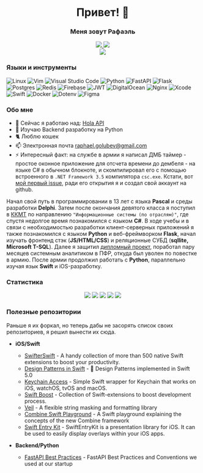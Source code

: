 <div id="header" align="center">
    <h1>Привет! 👋</h1>
    <h3>Меня зовут Рафаэль</h3>
</div>

<div id="social" align="center">
  <a href="https://t.me/PaqpaeJIb">
      <img src="https://img.shields.io/badge/Telegram-blue?style=for-the-badge&logo=telegram&logoColor=white">
  </a>
    <a href="https://vk.com/kifor">
      <img src="https://img.shields.io/badge/VK-blue?style=for-the-badge&logo=vk&logoColor=white">
  </a>
</div>

<div id="algorithms" align="center">
    <a href="https://www.codewars.com/users/raphaelgolubev">
        <img src="https://www.codewars.com/users/raphaelgolubev/badges/large">
    </a>
</div>

### Языки и инструменты
![Linux](https://img.shields.io/badge/Linux-FCC624?style=for-the-badge&logo=linux&logoColor=black)
![Vim](https://img.shields.io/badge/VIM-%2311AB00.svg?style=for-the-badge&logo=vim&logoColor=white)
![Visual Studio Code](https://img.shields.io/badge/Visual%20Studio%20Code-0078d7.svg?style=for-the-badge&logo=visual-studio-code&logoColor=white)
![Python](https://img.shields.io/badge/python-3670A0?style=for-the-badge&logo=python&logoColor=ffdd54)
![FastAPI](https://img.shields.io/badge/FastAPI-005571?style=for-the-badge&logo=fastapi)
![Flask](https://img.shields.io/badge/flask-%23000.svg?style=for-the-badge&logo=flask&logoColor=white)
![Postgres](https://img.shields.io/badge/postgres-%23316192.svg?style=for-the-badge&logo=postgresql&logoColor=white)
![Redis](https://img.shields.io/badge/redis-%23DD0031.svg?style=for-the-badge&logo=redis&logoColor=white)
![Firebase](https://img.shields.io/badge/Firebase-039BE5?style=for-the-badge&logo=Firebase&logoColor=white)
![JWT](https://img.shields.io/badge/JWT-black?style=for-the-badge&logo=JSON%20web%20tokens)
![DigitalOcean](https://img.shields.io/badge/DigitalOcean-%230167ff.svg?style=for-the-badge&logo=digitalOcean&logoColor=white)
![Nginx](https://img.shields.io/badge/nginx-%23009639.svg?style=for-the-badge&logo=nginx&logoColor=white)
![Xcode](https://img.shields.io/badge/xcode-%23009639.svg?style=for-the-badge&logo=xcode&logoColor=white&color=blue)
![Swift](https://img.shields.io/badge/swift-%23009639.svg?style=for-the-badge&logo=swift&logoColor=white&color=orange)
![Docker](https://img.shields.io/badge/Docker-%23009639.svg?style=for-the-badge&logo=docker&logoColor=white&color=#007FFF)
![Dotenv](https://img.shields.io/badge/dotenv-%23009639.svg?style=for-the-badge&logo=dotenv&logoColor=yellow&color=black)
![Figma](https://img.shields.io/badge/figma-%23009639.svg?style=for-the-badge&logo=figma&logoColor=white&color=violet)

### Обо мне
- 🔭 Сейчас я работаю над: [Hola API](https://github.com/raphaelgolubev/hola-api)
- 🐍 Изучаю Backend разработку на Python
- 🐈 Люблю кошек
- 📫 Электронная почта raphael.golubev@gmail.com
- ⚡  Интересный факт: на службе в армии я написал ДМБ таймер - простое оконное приложение для отсчета времени до дембеля -
  на языке C# в обычном блокноте, и скомпилировал его с помощью встроенного в `.NET Framework 3.5` компилятора `csc.exe`.
  Кстати, вот [мой первый issue](https://github.com/vknet/vk/issues/365), ради его открытия я и создал свой аккаунт на github.

Начал свой путь в программировании в 13 лет с языка **Pascal** и среды разработки **Delphi**. Затем после окончания девятого класса я поступил в 
[ККМТ](https://unitech-mo.ru/obrazovanie/school-divisions/college-space-engineering-technology/) по направлению `"Информационные системы (по отраслям)"`, где спустя недолгое время
познакомился с языком **C#**. В ходе учебы и в связи с необходимостью разработки клиент-серверных приложений я также познакомился с языком **Python** и веб-фреймворком **Flask**, 
начал изучать фронтенд стэк (**JS/HTML/CSS**) и реляционные СУБД (**sqllite, Microsoft T-SQL**). Далее я защитил [дипломный проект](https://github.com/raphaelgolubev/golubev_diplom), 
поработал пару месяцев системным аналитиком в ПФР, откуда был уволен по повестке в армию. После армии продолжил работать с **Python**, параллельно изучая язык **Swift** и iOS-разработку.

### Статистика

<div id="widgets" align="center">
  <img src="http://github-profile-summary-cards.vercel.app/api/cards/profile-details?username=raphaelgolubev&theme=default" />
  <img src="http://github-profile-summary-cards.vercel.app/api/cards/repos-per-language?username=raphaelgolubev&theme=default" />
  <img src="http://github-profile-summary-cards.vercel.app/api/cards/productive-time?username=raphaelgolubev&theme=default&utcOffset=8" />
  <img src="http://github-profile-summary-cards.vercel.app/api/cards/most-commit-language?username=raphaelgolubev&theme=default" />
  <img src="http://github-profile-summary-cards.vercel.app/api/cards/stats?username=raphaelgolubev&theme=default" />
</div>

### Полезные репозитории
Раньше я их форкал, но теперь дабы не засорять список своих репозиториев, я решил вынести их сюда.

- **iOS/Swift**
    - [SwifterSwift](https://github.com/SwifterSwift/SwifterSwift) - A handy collection of more than 500 native Swift extensions to boost your productivity.
    - [Design Patterns in Swift](https://github.com/ochococo/Design-Patterns-In-Swift) - 📖 Design Patterns implemented in Swift 5.0
    - [Keychain Access](https://github.com/kishikawakatsumi/KeychainAccess) - Simple Swift wrapper for Keychain that works on iOS, watchOS, tvOS and macOS.
    - [Swift Boost](https://github.com/sparrowcode/SwiftBoost) - Collection of Swift-extensions to boost development process.
    - [Veil](https://github.com/DanielCardonaRojas/Veil) - A flexible string masking and formatting library
    - [Combine Swift Playground](https://github.com/AvdLee/CombineSwiftPlayground) - A Swift playground explaining the concepts of the new Combine framework
    - [Swift Entry Kit](https://github.com/huri000/SwiftEntryKit) - SwiftEntryKit is a presentation library for iOS. It can be used to easily display overlays within your iOS apps.
 
- **Backend/Python**
    - [FastAPI Best Practices](https://github.com/zhanymkanov/fastapi-best-practices) - FastAPI Best Practices and Conventions we used at our startup
